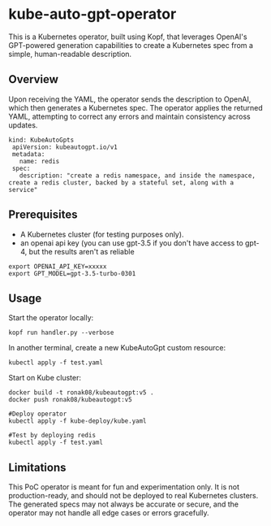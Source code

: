# kube-auto-gpt-operator
This is a Kubernetes operator, built using Kopf, that leverages OpenAI's GPT-powered generation capabilities to create a Kubernetes spec from a simple, human-readable description.

## Overview

Upon receiving the YAML, the operator sends the description to OpenAI, which then generates a Kubernetes spec. The operator applies the returned YAML, attempting to correct any errors and maintain consistency across updates.

```
kind: KubeAutoGpts
 apiVersion: kubeautogpt.io/v1
 metadata:
   name: redis
 spec:
   description: "create a redis namespace, and inside the namespace, create a redis cluster, backed by a stateful set, along with a service"
```

## Prerequisites
* A Kubernetes cluster (for testing purposes only).
* an openai api key (you can use gpt-3.5 if you don't have access to gpt-4, but the results aren't as reliable

```
export OPENAI_API_KEY=xxxxx
export GPT_MODEL=gpt-3.5-turbo-0301
```

## Usage
Start the operator locally:

```
kopf run handler.py --verbose
```
In another terminal, create a new KubeAutoGpt custom resource:
```
kubectl apply -f test.yaml
```

Start on Kube cluster:

```
docker build -t ronak08/kubeautogpt:v5 .
docker push ronak08/kubeautogpt:v5

#Deploy operator
kubectl apply -f kube-deploy/kube.yaml

#Test by deploying redis
kubectl apply -f test.yaml
```


## Limitations
This PoC operator is meant for fun and experimentation only. It is not production-ready, and should not be deployed to real Kubernetes clusters. The generated specs may not always be accurate or secure, and the operator may not handle all edge cases or errors gracefully.